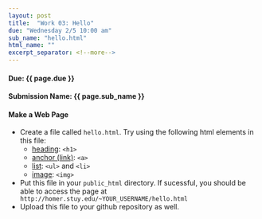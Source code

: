 ```yaml
---
layout: post
title:  "Work 03: Hello"
due: "Wednesday 2/5 10:00 am"
sub_name: "hello.html"
html_name: ""
excerpt_separator: <!--more-->
---
```


#### Due: {{ page.due }}
#### Submission Name: {{ page.sub_name }}
<!--
#### Stuy server link: http://homer.stuy.edu/~YOUR_USERNAME/{{ page.sub_name }}
-->

#### Make a Web Page
* Create a file called `hello.html`. Try using the following html elements in this file:
  * [heading](https://developer.mozilla.org/en-US/docs/Web/HTML/Element/Heading_Elements): `<h1>`
  * [anchor (link)](https://developer.mozilla.org/en-US/docs/Web/HTML/Element/a): `<a>`
  * [list](https://developer.mozilla.org/en-US/docs/Web/HTML/Element/ul): `<ul>` and `<li>`
  * [image](https://developer.mozilla.org/en-US/docs/Web/HTML/Element/img): `<img>`
* Put this file in your `public_html` directory. If sucessful, you should be able to access the page at ` http://homer.stuy.edu/~YOUR_USERNAME/hello.html`
* Upload this file to your github repository as well.
